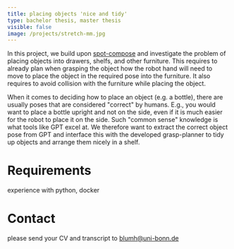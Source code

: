 ```yaml
---
title: placing objects 'nice and tidy'
type: bachelor thesis, master thesis
visible: false
image: /projects/stretch-mm.jpg
---
```

In this project, we build upon [spot-compose](https://spot-compose.github.io/) and investigate the problem of placing objects into drawers, shelfs, and other furniture. This requires to already plan when grasping the object how the robot hand will need to move to place the object in the required pose into the furniture. It also requires to avoid collision with the furniture while placing the object.

When it comes to deciding how to place an object (e.g. a bottle), there are usually poses that are considered "correct" by humans. E.g., you would want to place a bottle upright and not on the side, even if it is much easier for the robot to place it on the side. Such "common sense" knowledge is what tools like GPT excel at. We therefore want to extract the correct object pose from GPT and interface this with the developed grasp-planner to tidy up objects and arrange them nicely in a shelf.

# Requirements

<p style="text-align: start">experience with python, docker</p>

# Contact

<p style="text-align: start">please send your CV and transcript to <a href="mailto:blumh@uni-bonn.de">blumh@uni-bonn.de</a></p>